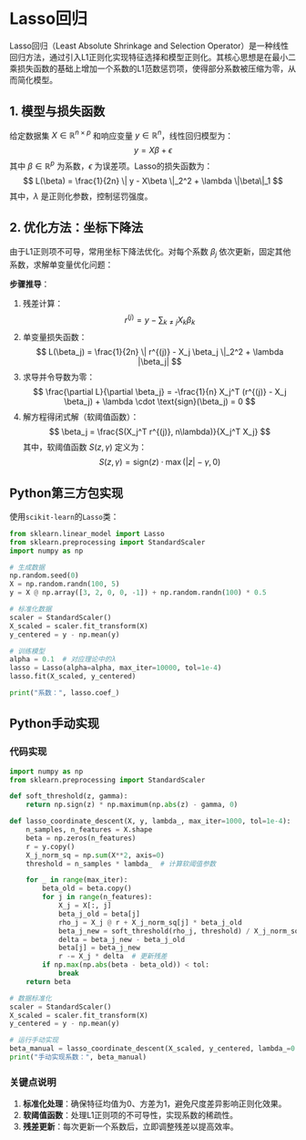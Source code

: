 # Lasso回归

Lasso回归（Least Absolute Shrinkage and Selection Operator）是一种线性回归方法，通过引入L1正则化实现特征选择和模型正则化。其核心思想是在最小二乘损失函数的基础上增加一个系数的L1范数惩罚项，使得部分系数被压缩为零，从而简化模型。

## 1. 模型与损失函数
给定数据集 $X \in \mathbb{R}^{n \times p}$ 和响应变量 $y \in \mathbb{R}^n$，线性回归模型为：
$$
y = X\beta + \epsilon
$$
其中 $\beta \in \mathbb{R}^p$ 为系数，$\epsilon$ 为误差项。Lasso的损失函数为：
$$
L(\beta) = \frac{1}{2n} \| y - X\beta \|_2^2 + \lambda \|\beta\|_1
$$
其中，$\lambda$ 是正则化参数，控制惩罚强度。

## 2. 优化方法：坐标下降法
由于L1正则项不可导，常用坐标下降法优化。对每个系数 $\beta_j$ 依次更新，固定其他系数，求解单变量优化问题：

**步骤推导**：
1. 残差计算：  
$$
r^{(j)} = y - \sum_{k \neq j} X_{k} \beta_k
$$
2. 单变量损失函数：  
$$
L(\beta_j) = \frac{1}{2n} \| r^{(j)} - X_j \beta_j \|_2^2 + \lambda |\beta_j|
$$
3. 求导并令导数为零：  
$$
\frac{\partial L}{\partial \beta_j} = -\frac{1}{n} X_j^T (r^{(j)} - X_j \beta_j) + \lambda \cdot \text{sign}(\beta_j) = 0
$$
4. 解方程得闭式解（软阈值函数）：  
$$
\beta_j = \frac{S(X_j^T r^{(j)}, n\lambda)}{X_j^T X_j}
$$
其中，软阈值函数 $S(z, \gamma)$ 定义为：  
$$
S(z, \gamma) = \text{sign}(z) \cdot \max(|z| - \gamma, 0)
$$



## Python第三方包实现
使用`scikit-learn`的`Lasso`类：

```python
from sklearn.linear_model import Lasso
from sklearn.preprocessing import StandardScaler
import numpy as np

# 生成数据
np.random.seed(0)
X = np.random.randn(100, 5)
y = X @ np.array([3, 2, 0, 0, -1]) + np.random.randn(100) * 0.5

# 标准化数据
scaler = StandardScaler()
X_scaled = scaler.fit_transform(X)
y_centered = y - np.mean(y)

# 训练模型
alpha = 0.1  # 对应理论中的λ
lasso = Lasso(alpha=alpha, max_iter=10000, tol=1e-4)
lasso.fit(X_scaled, y_centered)

print("系数：", lasso.coef_)
```



## Python手动实现

### 代码实现

```python
import numpy as np
from sklearn.preprocessing import StandardScaler

def soft_threshold(z, gamma):
    return np.sign(z) * np.maximum(np.abs(z) - gamma, 0)

def lasso_coordinate_descent(X, y, lambda_, max_iter=1000, tol=1e-4):
    n_samples, n_features = X.shape
    beta = np.zeros(n_features)
    r = y.copy()
    X_j_norm_sq = np.sum(X**2, axis=0)
    threshold = n_samples * lambda_  # 计算软阈值参数

    for _ in range(max_iter):
        beta_old = beta.copy()
        for j in range(n_features):
            X_j = X[:, j]
            beta_j_old = beta[j]
            rho_j = X_j @ r + X_j_norm_sq[j] * beta_j_old
            beta_j_new = soft_threshold(rho_j, threshold) / X_j_norm_sq[j]
            delta = beta_j_new - beta_j_old
            beta[j] = beta_j_new
            r -= X_j * delta  # 更新残差
        if np.max(np.abs(beta - beta_old)) < tol:
            break
    return beta

# 数据标准化
scaler = StandardScaler()
X_scaled = scaler.fit_transform(X)
y_centered = y - np.mean(y)

# 运行手动实现
beta_manual = lasso_coordinate_descent(X_scaled, y_centered, lambda_=0.1)
print("手动实现系数：", beta_manual)
```

### 关键点说明
1. **标准化处理**：确保特征均值为0、方差为1，避免尺度差异影响正则化效果。
2. **软阈值函数**：处理L1正则项的不可导性，实现系数的稀疏性。
3. **残差更新**：每次更新一个系数后，立即调整残差以提高效率。

